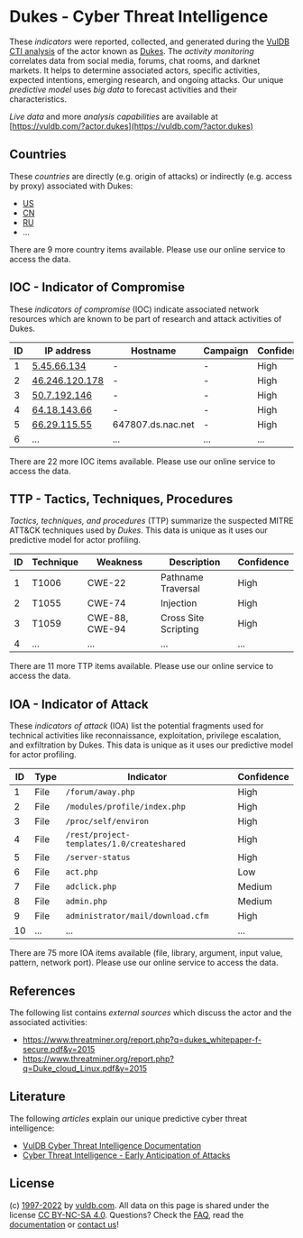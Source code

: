 # Dukes - Cyber Threat Intelligence

These _indicators_ were reported, collected, and generated during the [VulDB CTI analysis](https://vuldb.com/?kb.cti) of the actor known as [Dukes](https://vuldb.com/?actor.dukes). The _activity monitoring_ correlates data from social media, forums, chat rooms, and darknet markets. It helps to determine associated actors, specific activities, expected intentions, emerging research, and ongoing attacks. Our unique _predictive model_ uses _big data_ to forecast activities and their characteristics.

_Live data_ and more _analysis capabilities_ are available at [https://vuldb.com/?actor.dukes](https://vuldb.com/?actor.dukes)

## Countries

These _countries_ are directly (e.g. origin of attacks) or indirectly (e.g. access by proxy) associated with Dukes:

* [US](https://vuldb.com/?country.us)
* [CN](https://vuldb.com/?country.cn)
* [RU](https://vuldb.com/?country.ru)
* ...

There are 9 more country items available. Please use our online service to access the data.

## IOC - Indicator of Compromise

These _indicators of compromise_ (IOC) indicate associated network resources which are known to be part of research and attack activities of Dukes.

ID | IP address | Hostname | Campaign | Confidence
-- | ---------- | -------- | -------- | ----------
1 | [5.45.66.134](https://vuldb.com/?ip.5.45.66.134) | - | - | High
2 | [46.246.120.178](https://vuldb.com/?ip.46.246.120.178) | - | - | High
3 | [50.7.192.146](https://vuldb.com/?ip.50.7.192.146) | - | - | High
4 | [64.18.143.66](https://vuldb.com/?ip.64.18.143.66) | - | - | High
5 | [66.29.115.55](https://vuldb.com/?ip.66.29.115.55) | 647807.ds.nac.net | - | High
6 | ... | ... | ... | ...

There are 22 more IOC items available. Please use our online service to access the data.

## TTP - Tactics, Techniques, Procedures

_Tactics, techniques, and procedures_ (TTP) summarize the suspected MITRE ATT&CK techniques used by _Dukes_. This data is unique as it uses our predictive model for actor profiling.

ID | Technique | Weakness | Description | Confidence
-- | --------- | -------- | ----------- | ----------
1 | T1006 | CWE-22 | Pathname Traversal | High
2 | T1055 | CWE-74 | Injection | High
3 | T1059 | CWE-88, CWE-94 | Cross Site Scripting | High
4 | ... | ... | ... | ...

There are 11 more TTP items available. Please use our online service to access the data.

## IOA - Indicator of Attack

These _indicators of attack_ (IOA) list the potential fragments used for technical activities like reconnaissance, exploitation, privilege escalation, and exfiltration by Dukes. This data is unique as it uses our predictive model for actor profiling.

ID | Type | Indicator | Confidence
-- | ---- | --------- | ----------
1 | File | `/forum/away.php` | High
2 | File | `/modules/profile/index.php` | High
3 | File | `/proc/self/environ` | High
4 | File | `/rest/project-templates/1.0/createshared` | High
5 | File | `/server-status` | High
6 | File | `act.php` | Low
7 | File | `adclick.php` | Medium
8 | File | `admin.php` | Medium
9 | File | `administrator/mail/download.cfm` | High
10 | ... | ... | ...

There are 75 more IOA items available (file, library, argument, input value, pattern, network port). Please use our online service to access the data.

## References

The following list contains _external sources_ which discuss the actor and the associated activities:

* https://www.threatminer.org/report.php?q=dukes_whitepaper-f-secure.pdf&y=2015
* https://www.threatminer.org/report.php?q=Duke_cloud_Linux.pdf&y=2015

## Literature

The following _articles_ explain our unique predictive cyber threat intelligence:

* [VulDB Cyber Threat Intelligence Documentation](https://vuldb.com/?kb.cti)
* [Cyber Threat Intelligence - Early Anticipation of Attacks](https://www.scip.ch/en/?labs.20201022)

## License

(c) [1997-2022](https://vuldb.com/?kb.changelog) by [vuldb.com](https://vuldb.com/?kb.about). All data on this page is shared under the license [CC BY-NC-SA 4.0](https://creativecommons.org/licenses/by-nc-sa/4.0/). Questions? Check the [FAQ](https://vuldb.com/?kb.faq), read the [documentation](https://vuldb.com/?kb) or [contact us](https://vuldb.com/?contact)!

